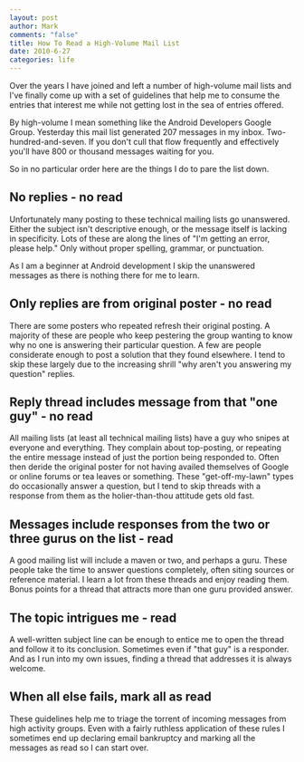 ```yaml
--- 
layout: post
author: Mark
comments: "false"
title: How To Read a High-Volume Mail List
date: 2010-6-27
categories: life
---
```

Over the years I have joined and left a number of high-volume mail lists and I've finally come up with a set of guidelines that help me to consume the entries that interest me while not getting lost in the sea of entries offered.

By high-volume I mean something like the Android Developers Google Group. Yesterday this mail list generated 207 messages in my inbox. Two-hundred-and-seven. If you don't cull that flow frequently and effectively you'll have 800 or thousand messages waiting for you.

So in no particular order here are the things I do to pare the list down.
## No replies - no read
Unfortunately many posting to these technical mailing lists go unanswered. Either the subject isn't descriptive enough, or the message itself is lacking in specificity. Lots of these are along the lines of "I'm getting an error, please help." Only without proper spelling, grammar, or punctuation.

As I am a beginner at Android development I skip the unanswered messages as there is nothing there for me to learn.
## Only replies are from original poster - no read
There are some posters who repeated refresh their original posting. A majority of these are people who keep pestering the group wanting to know why no one is answering their particular question. A few are people considerate enough to post a solution that they found elsewhere. I tend to skip these largely due to the increasing shrill "why aren't you answering my question" replies.
## Reply thread includes message from that "one guy" - no read
All mailing lists (at least all technical mailing lists) have a guy who snipes at everyone and everything. They complain about top-posting, or repeating the entire message instead of just the portion being responded to. Often then deride the original poster for not having availed themselves of Google or online forums or tea leaves or something. These "get-off-my-lawn" types do occasionally answer a question, but I tend to skip threads with a response from them as the holier-than-thou attitude gets old fast.
## Messages include responses from the two or three gurus on the list - read
A good mailing list will include a maven or two, and perhaps a guru. These people take the time to answer questions completely, often siting sources or reference material. I learn a lot from these threads and enjoy reading them. Bonus points for a thread that attracts more than one guru provided answer.
## The topic intrigues me - read
A well-written subject line can be enough to entice me to open the thread and follow it to its conclusion. Sometimes even if "that guy" is a responder. And as I run into my own issues, finding a thread that addresses it is always welcome.
## When all else fails, mark all as read
These guidelines help me to triage the torrent of incoming messages from high activity groups. Even with a fairly ruthless application of these rules I sometimes end up declaring email bankruptcy and marking all the messages as read so I can start over.
